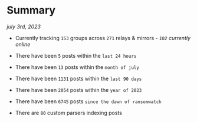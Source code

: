 
# Summary
_july 3rd, 2023_

- Currently tracking `153` groups across `271` relays & mirrors - _`102` currently online_

- There have been `5` posts within the `last 24 hours`

- There have been `13` posts within the `month of july`

- There have been `1131` posts within the `last 90 days`

- There have been `2054` posts within the `year of 2023`

- There have been `6745` posts `since the dawn of ransomwatch`

- There are `80` custom parsers indexing posts
